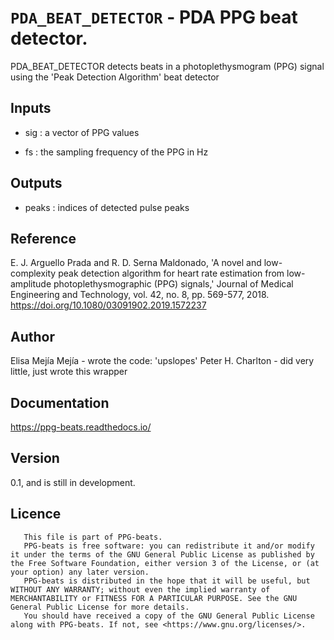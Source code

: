 # `PDA_BEAT_DETECTOR` - PDA PPG beat detector.
PDA_BEAT_DETECTOR detects beats in a photoplethysmogram (PPG) signal
using the 'Peak Detection Algorithm' beat detector

##  Inputs
+   sig : a vector of PPG values
    
+   fs  : the sampling frequency of the PPG in Hz
    
##  Outputs
+   peaks : indices of detected pulse peaks
    
##  Reference
E. J. Arguello Prada and R. D. Serna Maldonado, 'A novel and low-complexity peak detection algorithm for heart rate estimation from low-amplitude photoplethysmographic (PPG) signals,' Journal of Medical Engineering and Technology, vol. 42, no. 8, pp. 569-577, 2018. <https://doi.org/10.1080/03091902.2019.1572237>

##  Author
Elisa Mejía Mejía - wrote the code: 'upslopes'
Peter H. Charlton - did very little, just wrote this wrapper

##  Documentation
<https://ppg-beats.readthedocs.io/>

##  Version
0.1, and is still in development.

##  Licence
       This file is part of PPG-beats.
       PPG-beats is free software: you can redistribute it and/or modify it under the terms of the GNU General Public License as published by the Free Software Foundation, either version 3 of the License, or (at your option) any later version.
       PPG-beats is distributed in the hope that it will be useful, but WITHOUT ANY WARRANTY; without even the implied warranty of MERCHANTABILITY or FITNESS FOR A PARTICULAR PURPOSE. See the GNU General Public License for more details.
       You should have received a copy of the GNU General Public License along with PPG-beats. If not, see <https://www.gnu.org/licenses/>.
